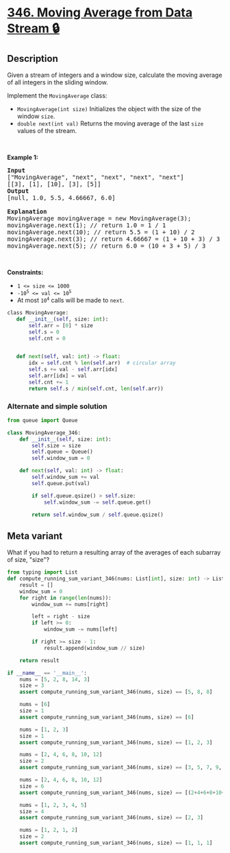 # [346. Moving Average from Data Stream 🔒](https://leetcode.com/problems/moving-average-from-data-stream)

## Description

<!-- description:start -->

<p>Given a stream of integers and a window size, calculate the moving average of all integers in the sliding window.</p>

<p>Implement the&nbsp;<code>MovingAverage</code> class:</p>

<ul>
	<li><code>MovingAverage(int size)</code> Initializes&nbsp;the object with the size of the window <code>size</code>.</li>
	<li><code>double next(int val)</code> Returns the moving average of the last <code>size</code> values of the stream.</li>
</ul>

<p>&nbsp;</p>
<p><strong class="example">Example 1:</strong></p>

<pre>
<strong>Input</strong>
[&quot;MovingAverage&quot;, &quot;next&quot;, &quot;next&quot;, &quot;next&quot;, &quot;next&quot;]
[[3], [1], [10], [3], [5]]
<strong>Output</strong>
[null, 1.0, 5.5, 4.66667, 6.0]

<strong>Explanation</strong>
MovingAverage movingAverage = new MovingAverage(3);
movingAverage.next(1); // return 1.0 = 1 / 1
movingAverage.next(10); // return 5.5 = (1 + 10) / 2
movingAverage.next(3); // return 4.66667 = (1 + 10 + 3) / 3
movingAverage.next(5); // return 6.0 = (10 + 3 + 5) / 3
</pre>

<p>&nbsp;</p>
<p><strong>Constraints:</strong></p>

<ul>
	<li><code>1 &lt;= size &lt;= 1000</code></li>
	<li><code>-10<sup>5</sup> &lt;= val &lt;= 10<sup>5</sup></code></li>
	<li>At most <code>10<sup>4</sup></code> calls will be made to <code>next</code>.</li>
</ul>

```python
​​class MovingAverage:
   def __init__(self, size: int):
       self.arr = [0] * size
       self.s = 0
       self.cnt = 0


   def next(self, val: int) -> float:
       idx = self.cnt % len(self.arr)  # circular array
       self.s += val - self.arr[idx]
       self.arr[idx] = val
       self.cnt += 1
       return self.s / min(self.cnt, len(self.arr))
```

### Alternate and simple solution
```python
from queue import Queue

class MovingAverage_346:
    def __init__(self, size: int):
        self.size = size
        self.queue = Queue()
        self.window_sum = 0

    def next(self, val: int) -> float:
        self.window_sum += val
        self.queue.put(val)

        if self.queue.qsize() > self.size:
            self.window_sum -= self.queue.get()

        return self.window_sum / self.queue.qsize()
```


## Meta variant
What if you had to return a resulting array of the averages of each subarray of size, "size"?

```python
from typing import List
def compute_running_sum_variant_346(nums: List[int], size: int) -> List[int]:
    result = []
    window_sum = 0
    for right in range(len(nums)):
        window_sum += nums[right]

        left = right - size
        if left >= 0:
            window_sum -= nums[left]

        if right >= size - 1:
            result.append(window_sum // size)

    return result

if __name__ == '__main__':
    nums = [5, 2, 8, 14, 3]
    size = 3
    assert compute_running_sum_variant_346(nums, size) == [5, 8, 8]

    nums = [6]
    size = 1
    assert compute_running_sum_variant_346(nums, size) == [6]

    nums = [1, 2, 3]
    size = 1
    assert compute_running_sum_variant_346(nums, size) == [1, 2, 3]

    nums = [2, 4, 6, 8, 10, 12]
    size = 2
    assert compute_running_sum_variant_346(nums, size) == [3, 5, 7, 9, 11]

    nums = [2, 4, 6, 8, 10, 12]
    size = 6
    assert compute_running_sum_variant_346(nums, size) == [(2+4+6+8+10+12)/size]

    nums = [1, 2, 3, 4, 5]
    size = 4
    assert compute_running_sum_variant_346(nums, size) == [2, 3]

    nums = [1, 2, 1, 2]
    size = 2
    assert compute_running_sum_variant_346(nums, size) == [1, 1, 1]
```
